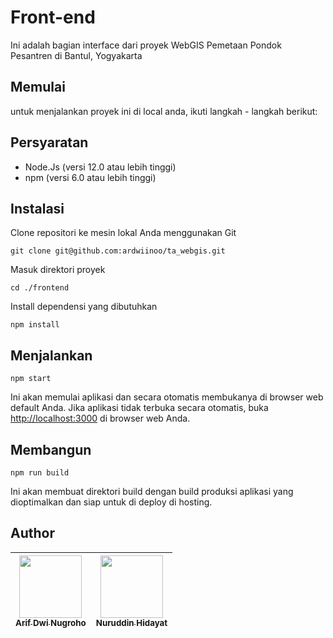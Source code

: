# Front-end

Ini adalah bagian interface dari proyek WebGIS Pemetaan Pondok Pesantren di Bantul, Yogyakarta

## Memulai

untuk menjalankan proyek ini di local anda, ikuti langkah - langkah berikut:

## Persyaratan

- Node.Js (versi 12.0 atau lebih tinggi)
- npm (versi 6.0 atau lebih tinggi)

## Instalasi

Clone repositori ke mesin lokal Anda menggunakan Git

```git
git clone git@github.com:ardwiinoo/ta_webgis.git
```

Masuk direktori proyek

```git
cd ./frontend
```

Install dependensi yang dibutuhkan

```git
npm install 
```

## Menjalankan

```git
npm start
```

Ini akan memulai aplikasi dan secara otomatis membukanya di browser web default Anda. Jika aplikasi tidak terbuka secara otomatis, buka <http://localhost:3000> di browser web Anda.

## Membangun

```git
npm run build
```

Ini akan membuat direktori build dengan build produksi aplikasi yang dioptimalkan dan siap untuk di deploy di hosting.

## Author

| [<img src="https://avatars.githubusercontent.com/ardwiinoo" width="100px;"/><br /><sub><b>Arif Dwi Nugroho</b></sub>](https://github.com/ardwiinoo) | [<img src="https://avatars.githubusercontent.com/nuruddinhid" width="100px;"/><br /><sub><b>Nuruddin Hidayat</b></sub>](https://github.com/nuruddinhid) |
| :---: | :---: |
